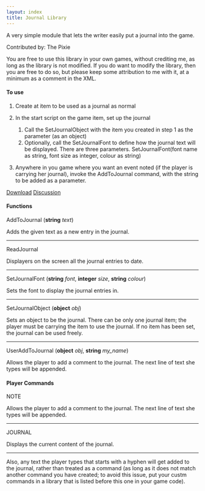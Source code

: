 ```yaml
---
layout: index
title: Journal Library
---
```


A very simple module that lets the writer easily put a journal into the game.

Contributed by: <span class="author">The Pixie</span>

You are free to use this library in your own games, without crediting me, as long as the library is not modified. If you do want to modify the library, then you are free to do so, but please keep some attribution to me with it, at a minimum as a comment in the XML.

#### To use

1.  Create at item to be used as a journal as normal
2.  In the start script on the game item, set up the journal
    1.  Call the SetJournalObject with the item you created in step 1 as the parameter (as an object)
    2.  Optionally, call the SetJournalFont to define how the journal text will be displayed. There are three parameters. SetJournalFont(font name as string, font size as integer, colour as string)

3.  Anywhere in you game where you want an event noted (if the player is carrying her journal), invoke the AddToJournal command, with the string to be added as a parameter.

[Download]({{site.baseurl}}/files/journal_lib.aslx)
[Discussion](http://forum.textadventures.co.uk/viewtopic.php?f=10&t=2610)

#### Functions

AddToJournal (**string** *text*)

Adds the given text as a new entry in the journal.

---

ReadJournal

Displayers on the screen all the journal entries to date.

---

SetJournalFont (**string** *font*, **integer** *size*, **string** *colour*)

Sets the font to display the journal entries in.

---

SetJournalObject (**object** *obj*)

Sets an object to be the journal. There can be only one journal item; the player must be carrying the item to use the journal. If no item has been set, the journal can be used freely.

---

UserAddToJournal (**object** *obj*, **string** *my\_name*)

Allows the player to add a comment to the journal. The next line of text she types will be appended.

#### Player Commands

NOTE

Allows the player to add a comment to the journal. The next line of text she types will be appended.

---

JOURNAL

Displays the current content of the journal.

---

Also, any text the player types that starts with a hyphen will get added to the journal, rather than treated as a command (as long as it does not match another command you have created; to avoid this issue, put your custm commands in a library that is listed before this one in your game code).